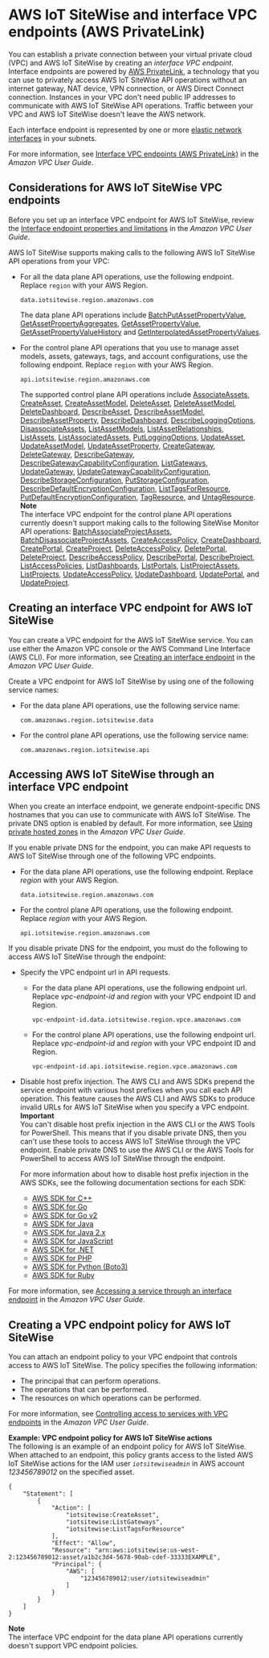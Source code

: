 # AWS IoT SiteWise and interface VPC endpoints \(AWS PrivateLink\)<a name="vpc-interface-endpoints"></a>

You can establish a private connection between your virtual private cloud \(VPC\) and AWS IoT SiteWise by creating an *interface VPC endpoint*\. Interface endpoints are powered by [AWS PrivateLink](http://aws.amazon.com/privatelink), a technology that you can use to privately access AWS IoT SiteWise API operations without an internet gateway, NAT device, VPN connection, or AWS Direct Connect connection\. Instances in your VPC don't need public IP addresses to communicate with AWS IoT SiteWise API operations\. Traffic between your VPC and AWS IoT SiteWise doesn't leave the AWS network\.

Each interface endpoint is represented by one or more [elastic network interfaces](https://docs.aws.amazon.com/AWSEC2/latest/UserGuide/using-eni.html) in your subnets\. 

For more information, see [Interface VPC endpoints \(AWS PrivateLink\)](https://docs.aws.amazon.com/vpc/latest/userguide/vpce-interface.html) in the *Amazon VPC User Guide*\.

## Considerations for AWS IoT SiteWise VPC endpoints<a name="vpc-endpoint-considerations"></a>

Before you set up an interface VPC endpoint for AWS IoT SiteWise, review the [Interface endpoint properties and limitations](https://docs.aws.amazon.com/vpc/latest/userguide/vpce-interface.html#vpce-interface-limitations) in the *Amazon VPC User Guide*\. 

AWS IoT SiteWise supports making calls to the following AWS IoT SiteWise API operations from your VPC:
+ For all the data plane API operations, use the following endpoint\. Replace `region` with your AWS Region\.

  ```
  data.iotsitewise.region.amazonaws.com
  ```

  The data plane API operations include [BatchPutAssetPropertyValue](https://docs.aws.amazon.com/iot-sitewise/latest/APIReference/API_BatchPutAssetPropertyValue.html), [GetAssetPropertyAggregates](https://docs.aws.amazon.com/iot-sitewise/latest/APIReference/API_GetAssetPropertyAggregates.html), [GetAssetPropertyValue](https://docs.aws.amazon.com/iot-sitewise/latest/APIReference/API_GetAssetPropertyValue.html), [GetAssetPropertyValueHistory](https://docs.aws.amazon.com/iot-sitewise/latest/APIReference/API_GetAssetPropertyValueHistory.html) and [GetInterpolatedAssetPropertyValues](https://docs.aws.amazon.com/iot-sitewise/latest/APIReference/API_GetInterpolatedAssetPropertyValues.html)\.
+ For the control plane API operations that you use to manage asset models, assets, gateways, tags, and account configurations, use the following endpoint\. Replace `region` with your AWS Region\.

  ```
  api.iotsitewise.region.amazonaws.com
  ```

  The supported control plane API operations include [AssociateAssets](https://docs.aws.amazon.com/iot-sitewise/latest/APIReference/API_AssociateAssets.html), [CreateAsset](https://docs.aws.amazon.com/iot-sitewise/latest/APIReference/API_CreateAsset.html), [CreateAssetModel](https://docs.aws.amazon.com/iot-sitewise/latest/APIReference/API_CreateAssetModel.html), [DeleteAsset](https://docs.aws.amazon.com/iot-sitewise/latest/APIReference/API_DeleteAsset.html), [DeleteAssetModel](https://docs.aws.amazon.com/iot-sitewise/latest/APIReference/API_DeleteAssetModel.html), [DeleteDashboard](https://docs.aws.amazon.com/iot-sitewise/latest/APIReference/API_DeleteDashboard.html), [DescribeAsset](https://docs.aws.amazon.com/iot-sitewise/latest/APIReference/API_DescribeAsset.html), [DescribeAssetModel](https://docs.aws.amazon.com/iot-sitewise/latest/APIReference/API_DescribeAssetModel.html), [DescribeAssetProperty](https://docs.aws.amazon.com/iot-sitewise/latest/APIReference/API_DescribeAssetProperty.html), [DescribeDashboard](https://docs.aws.amazon.com/iot-sitewise/latest/APIReference/API_DescribeDashboard.html), [DescribeLoggingOptions](https://docs.aws.amazon.com/iot-sitewise/latest/APIReference/API_DescribeLoggingOptions.html), [DisassociateAssets](https://docs.aws.amazon.com/iot-sitewise/latest/APIReference/API_DisassociateAssets.html), [ListAssetModels](https://docs.aws.amazon.com/iot-sitewise/latest/APIReference/API_ListAssetModels.html), [ListAssetRelationships](https://docs.aws.amazon.com/iot-sitewise/latest/APIReference/API_ListAssetRelationships.html), [ListAssets](https://docs.aws.amazon.com/iot-sitewise/latest/APIReference/API_ListAssets.html), [ListAssociatedAssets](https://docs.aws.amazon.com/iot-sitewise/latest/APIReference/API_ListAssociatedAssets.html), [PutLoggingOptions](https://docs.aws.amazon.com/iot-sitewise/latest/APIReference/API_PutLoggingOptions.html), [UpdateAsset](https://docs.aws.amazon.com/iot-sitewise/latest/APIReference/API_UpdateAsset.html), [UpdateAssetModel](https://docs.aws.amazon.com/iot-sitewise/latest/APIReference/API_UpdateAssetModel.html), [UpdateAssetProperty](https://docs.aws.amazon.com/iot-sitewise/latest/APIReference/API_UpdateAssetProperty.html), [CreateGateway](https://docs.aws.amazon.com/iot-sitewise/latest/APIReference/API_CreateGateway.html), [DeleteGateway](https://docs.aws.amazon.com/iot-sitewise/latest/APIReference/API_DeleteGateway.html), [DescribeGateway](https://docs.aws.amazon.com/iot-sitewise/latest/APIReference/API_DescribeGateway.html), [DescribeGatewayCapabilityConfiguration](https://docs.aws.amazon.com/iot-sitewise/latest/APIReference/API_DescribeGatewayCapabilityConfiguration.html), [ListGateways](https://docs.aws.amazon.com/iot-sitewise/latest/APIReference/API_ListGateways.html), [UpdateGateway](https://docs.aws.amazon.com/iot-sitewise/latest/APIReference/API_UpdateGateway.html), [UpdateGatewayCapabilityConfiguration](https://docs.aws.amazon.com/iot-sitewise/latest/APIReference/API_UpdateGatewayCapabilityConfiguration.html), [DescribeStorageConfiguration](https://docs.aws.amazon.com/iot-sitewise/latest/APIReference/API_DescribeStorageConfiguration.html), [PutStorageConfiguration](https://docs.aws.amazon.com/iot-sitewise/latest/APIReference/API_PutStorageConfiguration.html),  [DescribeDefaultEncryptionConfiguration](https://docs.aws.amazon.com/iot-sitewise/latest/APIReference/API_DescribeDefaultEncryptionConfiguration.html), [ListTagsForResource](https://docs.aws.amazon.com/iot-sitewise/latest/APIReference/API_ListTagsForResource.html), [PutDefaultEncryptionConfiguration](https://docs.aws.amazon.com/iot-sitewise/latest/APIReference/API_PutDefaultEncryptionConfiguration.html), [TagResource](https://docs.aws.amazon.com/iot-sitewise/latest/APIReference/API_TagResource.html), and [UntagResource](https://docs.aws.amazon.com/iot-sitewise/latest/APIReference/API_UntagResource.html)\.
**Note**  
The interface VPC endpoint for the control plane API operations currently doesn't support making calls to the following SiteWise Monitor API operations: [BatchAssociateProjectAssets](https://docs.aws.amazon.com/iot-sitewise/latest/APIReference/API_BatchAssociateProjectAssets.html), [BatchDisassociateProjectAssets](https://docs.aws.amazon.com/iot-sitewise/latest/APIReference/API_BatchDisassociateProjectAssets.html), [CreateAccessPolicy](https://docs.aws.amazon.com/iot-sitewise/latest/APIReference/API_CreateAccessPolicy.html), [CreateDashboard](https://docs.aws.amazon.com/iot-sitewise/latest/APIReference/API_CreateDashboard.html), [CreatePortal](https://docs.aws.amazon.com/iot-sitewise/latest/APIReference/API_CreatePortal.html), [CreateProject](https://docs.aws.amazon.com/iot-sitewise/latest/APIReference/API_CreateProject.html), [DeleteAccessPolicy](https://docs.aws.amazon.com/iot-sitewise/latest/APIReference/API_DeleteAccessPolicy.html), [DeletePortal](https://docs.aws.amazon.com/iot-sitewise/latest/APIReference/API_DeletePortal.html), [DeleteProject](https://docs.aws.amazon.com/iot-sitewise/latest/APIReference/API_DeleteProject.html), [DescribeAccessPolicy](https://docs.aws.amazon.com/iot-sitewise/latest/APIReference/API_DescribeAccessPolicy.html), [DescribePortal](https://docs.aws.amazon.com/iot-sitewise/latest/APIReference/API_DescribePortal.html), [DescribeProject](https://docs.aws.amazon.com/iot-sitewise/latest/APIReference/API_DescribeProject.html), [ListAccessPolicies](https://docs.aws.amazon.com/iot-sitewise/latest/APIReference/API_ListAccessPolicies.html), [ListDashboards](https://docs.aws.amazon.com/iot-sitewise/latest/APIReference/API_ListDashboards.html), [ListPortals](https://docs.aws.amazon.com/iot-sitewise/latest/APIReference/API_ListPortals.html), [ListProjectAssets](https://docs.aws.amazon.com/iot-sitewise/latest/APIReference/API_ListProjectAssets.html), [ListProjects](https://docs.aws.amazon.com/iot-sitewise/latest/APIReference/API_ListProjects.html), [UpdateAccessPolicy](https://docs.aws.amazon.com/iot-sitewise/latest/APIReference/API_UpdateAccessPolicy.html), [UpdateDashboard](https://docs.aws.amazon.com/iot-sitewise/latest/APIReference/API_UpdateDashboard.html), [UpdatePortal](https://docs.aws.amazon.com/iot-sitewise/latest/APIReference/API_UpdatePortal.html), and [UpdateProject](https://docs.aws.amazon.com/iot-sitewise/latest/APIReference/API_UpdateProject.html)\.

## Creating an interface VPC endpoint for AWS IoT SiteWise<a name="vpc-endpoint-create"></a>

You can create a VPC endpoint for the AWS IoT SiteWise service\. You can use either the Amazon VPC console or the AWS Command Line Interface \(AWS CLI\)\. For more information, see [Creating an interface endpoint](https://docs.aws.amazon.com/vpc/latest/userguide/vpce-interface.html#create-interface-endpoint) in the *Amazon VPC User Guide*\.

Create a VPC endpoint for AWS IoT SiteWise by using one of the following service names:
+ For the data plane API operations, use the following service name: 

  ```
  com.amazonaws.region.iotsitewise.data
  ```
+ For the control plane API operations, use the following service name: 

  ```
  com.amazonaws.region.iotsitewise.api
  ```

## Accessing AWS IoT SiteWise through an interface VPC endpoint<a name="vpc-endpoint-access"></a>

When you create an interface endpoint, we generate endpoint\-specific DNS hostnames that you can use to communicate with AWS IoT SiteWise\. The private DNS option is enabled by default\. For more information, see [Using private hosted zones](https://docs.aws.amazon.com/vpc/latest/userguide/vpc-dns.html#vpc-private-hosted-zones) in the *Amazon VPC User Guide*\.

If you enable private DNS for the endpoint, you can make API requests to AWS IoT SiteWise through one of the following VPC endpoints\.
+ For the data plane API operations, use the following endpoint\. Replace *region* with your AWS Region\.

  ```
  data.iotsitewise.region.amazonaws.com
  ```
+ For the control plane API operations, use the following endpoint\. Replace *region* with your AWS Region\.

  ```
  api.iotsitewise.region.amazonaws.com
  ```

If you disable private DNS for the endpoint, you must do the following to access AWS IoT SiteWise through the endpoint:
+ Specify the VPC endpoint url in API requests\.
  + For the data plane API operations, use the following endpoint url\. Replace *vpc\-endpoint\-id* and *region* with your VPC endpoint ID and Region\.

    ```
    vpc-endpoint-id.data.iotsitewise.region.vpce.amazonaws.com
    ```
  + For the control plane API operations, use the following endpoint url\. Replace *vpc\-endpoint\-id* and *region* with your VPC endpoint ID and Region\.

    ```
    vpc-endpoint-id.api.iotsitewise.region.vpce.amazonaws.com
    ```
+ Disable host prefix injection\. The AWS CLI and AWS SDKs prepend the service endpoint with various host prefixes when you call each API operation\. This feature causes the AWS CLI and AWS SDKs to produce invalid URLs for AWS IoT SiteWise when you specify a VPC endpoint\.
**Important**  
You can't disable host prefix injection in the AWS CLI or the AWS Tools for PowerShell\. This means that if you disable private DNS, then you can't use these tools to access AWS IoT SiteWise through the VPC endpoint\. Enable private DNS to use the AWS CLI or the AWS Tools for PowerShell to access AWS IoT SiteWise through the endpoint\.

  For more information about how to disable host prefix injection in the AWS SDKs, see the following documentation sections for each SDK:
  + [AWS SDK for C\+\+](https://sdk.amazonaws.com/cpp/api/LATEST/struct_aws_1_1_client_1_1_client_configuration.html#a3579c1a2f2e1c9d54e99c59d27643499)
  + [AWS SDK for Go](https://docs.aws.amazon.com/sdk-for-go/api/aws/#Config.WithDisableEndpointHostPrefix)
  + [AWS SDK for Go v2](https://docs.aws.amazon.com/sdk-for-go/v2/api/aws/#Config)
  + [AWS SDK for Java](https://docs.aws.amazon.com/sdk-for-java/latest/reference/com/amazonaws/ClientConfiguration.html#setDisableHostPrefixInjection-boolean-)
  + [AWS SDK for Java 2\.x](https://sdk.amazonaws.com/java/api/latest/software/amazon/awssdk/core/client/config/SdkAdvancedClientOption.html)
  + [AWS SDK for JavaScript](https://docs.aws.amazon.com/AWSJavaScriptSDK/latest/AWS/Config.html#hostPrefixEnabled-property)
  + [AWS SDK for \.NET](https://docs.aws.amazon.com/sdkfornet/v3/apidocs/items/Runtime/TClientConfig.html)
  + [AWS SDK for PHP](https://docs.aws.amazon.com/aws-sdk-php/v3/api/class-Aws.AwsClient.html#___construct)
  + [AWS SDK for Python \(Boto3\)](https://botocore.amazonaws.com/v1/documentation/api/latest/reference/config.html)
  + [AWS SDK for Ruby](https://docs.aws.amazon.com/sdk-for-ruby/v3/api/Aws/IoTSiteWise/Client.html#initialize-instance_method)

For more information, see [Accessing a service through an interface endpoint](https://docs.aws.amazon.com/vpc/latest/userguide/vpce-interface.html#access-service-though-endpoint) in the *Amazon VPC User Guide*\.

## Creating a VPC endpoint policy for AWS IoT SiteWise<a name="vpc-endpoint-policy"></a>

You can attach an endpoint policy to your VPC endpoint that controls access to AWS IoT SiteWise\. The policy specifies the following information:
+ The principal that can perform operations\.
+ The operations that can be performed\.
+ The resources on which operations can be performed\.

For more information, see [Controlling access to services with VPC endpoints](https://docs.aws.amazon.com/vpc/latest/userguide/vpc-endpoints-access.html) in the *Amazon VPC User Guide*\. 

**Example: VPC endpoint policy for AWS IoT SiteWise actions**  
The following is an example of an endpoint policy for AWS IoT SiteWise\. When attached to an endpoint, this policy grants access to the listed AWS IoT SiteWise actions for the IAM user *`iotsitewiseadmin`* in AWS account *123456789012* on the specified asset\.

```
{
    "Statement": [
        {
            "Action": [
                "iotsitewise:CreateAsset",
                "iotsitewise:ListGateways",
                "iotsitewise:ListTagsForResource"
            ],
            "Effect": "Allow",
            "Resource": "arn:aws:iotsitewise:us-west-2:123456789012:asset/a1b2c3d4-5678-90ab-cdef-33333EXAMPLE",
            "Principal": {
                "AWS": [
                    "123456789012:user/iotsitewiseadmin"
                ]
            }
        }
    ]
}
```

**Note**  
The interface VPC endpoint for the data plane API operations currently doesn't support VPC endpoint policies\.